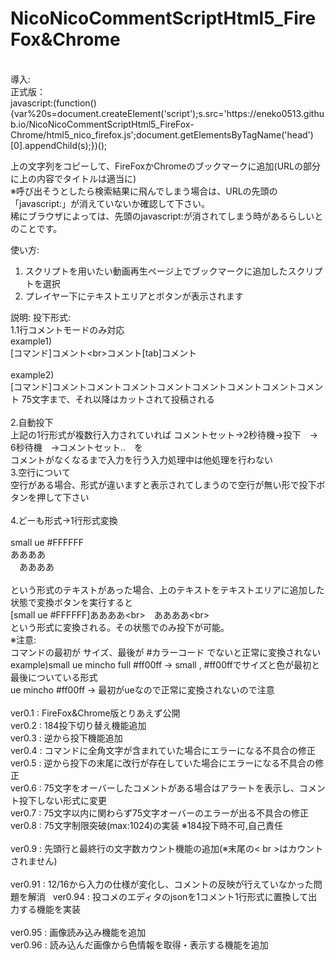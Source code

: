 # NicoNicoCommentScriptHtml5_FireFox&Chrome<br>
<br>
導入:<br>
正式版：<br>
javascript:(function(){var%20s=document.createElement('script');s.src='https://eneko0513.github.io/NicoNicoCommentScriptHtml5_FireFox-Chrome/html5_nico_firefox.js';document.getElementsByTagName('head')[0].appendChild(s);})();

上の文字列をコピーして、FireFoxかChromeのブックマークに追加(URLの部分に上の内容でタイトルは適当に)  
※呼び出そうとしたら検索結果に飛んでしまう場合は、URLの先頭の「javascript:」が消えていないか確認して下さい。  
稀にブラウザによっては、先頭のjavascript:が消されてしまう時があるらしいとのことです。  

使い方:  
1. スクリプトを用いたい動画再生ページ上でブックマークに追加したスクリプトを選択<br>
2. プレイヤー下にテキストエリアとボタンが表示されます  

  説明:
 投下形式:  
 1.1行コメントモードのみ対応 <br>
 example1) <br>
 [コマンド]コメント\<br>コメント[tab]コメント<br>
<br>
 example2) <br>
 [コマンド]コメントコメントコメントコメントコメントコメントコメントコメント
 75文字まで、それ以降はカットされて投稿される<br>
 <br>
 2.自動投下<br>
 上記の1行形式が複数行入力されていれば コメントセット→2秒待機→投下　→　6秒待機　→コメントセット..　を<br>
 コメントがなくなるまで入力を行う入力処理中は他処理を行わない <br>
 3.空行について<br>
 空行がある場合、形式が違いますと表示されてしまうので空行が無い形で投下ボタンを押して下さい<br>
 <br>
 4.どーも形式->1行形式変換<br>
 <br>
 small ue #FFFFFF<br>
 ああああ<br>
 　ああああ<br>
  <br>
 という形式のテキストがあった場合、上のテキストをテキストエリアに追加した状態で変換ボタンを実行すると<br>
 [small ue #FFFFFF]ああああ\<br>　ああああ\<br><br>
 という形式に変換される。その状態でのみ投下が可能。<br>
 ※注意:<br>
 コマンドの最初が サイズ、最後が #カラーコード でないと正常に変換されない<br>
 example)small ue mincho full #ff00ff -> small , #ff00ffでサイズと色が最初と最後についている形式<br>
 ue mincho #ff00ff -> 最初がueなので正常に変換されないので注意<br>
 <br>
 ver0.1 : FireFox&Chrome版とりあえず公開<br>
 ver0.2 : 184投下切り替え機能追加<br>
 ver0.3 : 逆から投下機能追加<br>
 ver0.4 : コマンドに全角文字が含まれていた場合にエラーになる不具合の修正<br>
 ver0.5 : 逆から投下の末尾に改行が存在していた場合にエラーになる不具合の修正<br>
 ver0.6 : 75文字をオーバーしたコメントがある場合はアラートを表示し、コメント投下しない形式に変更<br>
 ver0.7 : 75文字以内に関わらず75文字オーバーのエラーが出る不具合の修正<br>
 ver0.8 : 75文字制限突破(max:1024)の実装 ※184投下時不可,自己責任<br>  
 ver0.9 : 先頭行と最終行の文字数カウント機能の追加(※末尾の< br >はカウントされません)<br>  
 ver0.91 : 12/16から入力の仕様が変化し、コメントの反映が行えていなかった問題を解消  
 ver0.94 : 投コメのエディタのjsonを1コメント1行形式に置換して出力する機能を実装<br>  
 ver0.95 : 画像読み込み機能を追加  
 ver0.96 : 読み込んだ画像から色情報を取得・表示する機能を追加    

<br>
<br>
